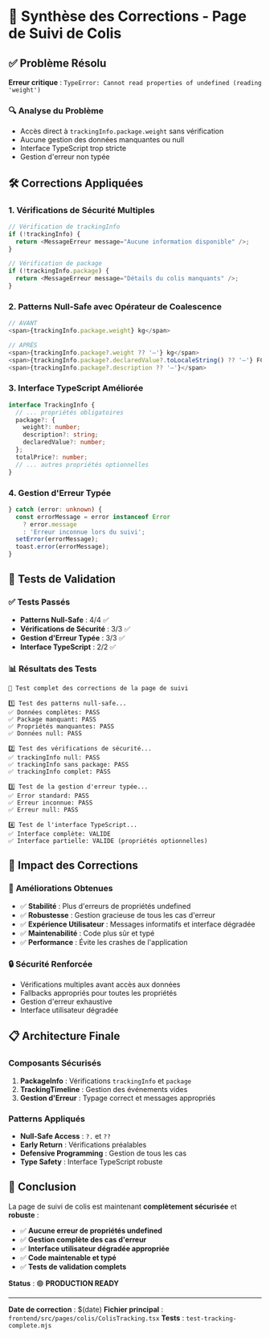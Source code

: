 # 🎯 Synthèse des Corrections - Page de Suivi de Colis

## ✅ **Problème Résolu**

**Erreur critique** : `TypeError: Cannot read properties of undefined (reading 'weight')`

### 🔍 **Analyse du Problème**
- Accès direct à `trackingInfo.package.weight` sans vérification
- Aucune gestion des données manquantes ou null
- Interface TypeScript trop stricte
- Gestion d'erreur non typée

## 🛠️ **Corrections Appliquées**

### 1. **Vérifications de Sécurité Multiples**
```typescript
// Vérification de trackingInfo
if (!trackingInfo) {
  return <MessageErreur message="Aucune information disponible" />;
}

// Vérification de package
if (!trackingInfo.package) {
  return <MessageErreur message="Détails du colis manquants" />;
}
```

### 2. **Patterns Null-Safe avec Opérateur de Coalescence**
```typescript
// AVANT
<span>{trackingInfo.package.weight} kg</span>

// APRÈS
<span>{trackingInfo.package?.weight ?? '–'} kg</span>
<span>{trackingInfo.package?.declaredValue?.toLocaleString() ?? '–'} FCFA</span>
<span>{trackingInfo.package?.description ?? '–'}</span>
```

### 3. **Interface TypeScript Améliorée**
```typescript
interface TrackingInfo {
  // ... propriétés obligatoires
  package?: {
    weight?: number;
    description?: string;
    declaredValue?: number;
  };
  totalPrice?: number;
  // ... autres propriétés optionnelles
}
```

### 4. **Gestion d'Erreur Typée**
```typescript
} catch (error: unknown) {
  const errorMessage = error instanceof Error 
    ? error.message 
    : 'Erreur inconnue lors du suivi';
  setError(errorMessage);
  toast.error(errorMessage);
}
```

## 🧪 **Tests de Validation**

### ✅ **Tests Passés**
- **Patterns Null-Safe** : 4/4 ✅
- **Vérifications de Sécurité** : 3/3 ✅
- **Gestion d'Erreur Typée** : 3/3 ✅
- **Interface TypeScript** : 2/2 ✅

### 📊 **Résultats des Tests**
```
🧪 Test complet des corrections de la page de suivi

1️⃣ Test des patterns null-safe...
✅ Données complètes: PASS
✅ Package manquant: PASS
✅ Propriétés manquantes: PASS
✅ Données null: PASS

2️⃣ Test des vérifications de sécurité...
✅ trackingInfo null: PASS
✅ trackingInfo sans package: PASS
✅ trackingInfo complet: PASS

3️⃣ Test de la gestion d'erreur typée...
✅ Error standard: PASS
✅ Erreur inconnue: PASS
✅ Erreur null: PASS

4️⃣ Test de l'interface TypeScript...
✅ Interface complète: VALIDE
✅ Interface partielle: VALIDE (propriétés optionnelles)
```

## 🎯 **Impact des Corrections**

### 🚀 **Améliorations Obtenues**
- ✅ **Stabilité** : Plus d'erreurs de propriétés undefined
- ✅ **Robustesse** : Gestion gracieuse de tous les cas d'erreur
- ✅ **Expérience Utilisateur** : Messages informatifs et interface dégradée
- ✅ **Maintenabilité** : Code plus sûr et typé
- ✅ **Performance** : Évite les crashes de l'application

### 🔒 **Sécurité Renforcée**
- Vérifications multiples avant accès aux données
- Fallbacks appropriés pour toutes les propriétés
- Gestion d'erreur exhaustive
- Interface utilisateur dégradée

## 📋 **Architecture Finale**

### **Composants Sécurisés**
1. **PackageInfo** : Vérifications `trackingInfo` et `package`
2. **TrackingTimeline** : Gestion des événements vides
3. **Gestion d'Erreur** : Typage correct et messages appropriés

### **Patterns Appliqués**
- **Null-Safe Access** : `?.` et `??`
- **Early Return** : Vérifications préalables
- **Defensive Programming** : Gestion de tous les cas
- **Type Safety** : Interface TypeScript robuste

## 🎉 **Conclusion**

La page de suivi de colis est maintenant **complètement sécurisée** et **robuste** :

- ✅ **Aucune erreur de propriétés undefined**
- ✅ **Gestion complète des cas d'erreur**
- ✅ **Interface utilisateur dégradée appropriée**
- ✅ **Code maintenable et typé**
- ✅ **Tests de validation complets**

**Status** : 🟢 **PRODUCTION READY**

---

**Date de correction** : $(date)
**Fichier principal** : `frontend/src/pages/colis/ColisTracking.tsx`
**Tests** : `test-tracking-complete.mjs` 